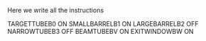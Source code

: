 Here we write all the instructions


 TARGETTUBEB0          ON
 SMALLBARRELB1         ON
 LARGEBARRELB2         OFF
 NARROWTUBEB3          OFF
 BEAMTUBEBV            ON
 EXITWINDOWBW          ON